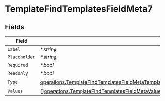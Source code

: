 # TemplateFindTemplatesFieldMeta7


## Fields

| Field                                                                                                                                                                                                                | Type                                                                                                                                                                                                                 | Required                                                                                                                                                                                                             | Description                                                                                                                                                                                                          |
| -------------------------------------------------------------------------------------------------------------------------------------------------------------------------------------------------------------------- | -------------------------------------------------------------------------------------------------------------------------------------------------------------------------------------------------------------------- | -------------------------------------------------------------------------------------------------------------------------------------------------------------------------------------------------------------------- | -------------------------------------------------------------------------------------------------------------------------------------------------------------------------------------------------------------------- |
| `Label`                                                                                                                                                                                                              | **string*                                                                                                                                                                                                            | :heavy_minus_sign:                                                                                                                                                                                                   | N/A                                                                                                                                                                                                                  |
| `Placeholder`                                                                                                                                                                                                        | **string*                                                                                                                                                                                                            | :heavy_minus_sign:                                                                                                                                                                                                   | N/A                                                                                                                                                                                                                  |
| `Required`                                                                                                                                                                                                           | **bool*                                                                                                                                                                                                              | :heavy_minus_sign:                                                                                                                                                                                                   | N/A                                                                                                                                                                                                                  |
| `ReadOnly`                                                                                                                                                                                                           | **bool*                                                                                                                                                                                                              | :heavy_minus_sign:                                                                                                                                                                                                   | N/A                                                                                                                                                                                                                  |
| `Type`                                                                                                                                                                                                               | [operations.TemplateFindTemplatesFieldMetaTemplatesResponse200ApplicationJSONResponseBodyDataType](../../models/operations/templatefindtemplatesfieldmetatemplatesresponse200applicationjsonresponsebodydatatype.md) | :heavy_check_mark:                                                                                                                                                                                                   | N/A                                                                                                                                                                                                                  |
| `Values`                                                                                                                                                                                                             | [][operations.TemplateFindTemplatesFieldMetaValues](../../models/operations/templatefindtemplatesfieldmetavalues.md)                                                                                                 | :heavy_minus_sign:                                                                                                                                                                                                   | N/A                                                                                                                                                                                                                  |